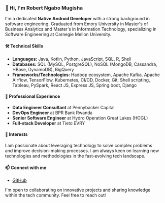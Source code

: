 <!--
**ngabomugisharobert/ngabomugisharobert** is a ✨ _special_ ✨ repository because its `README.md` (this file) appears on your GitHub profile.

Here are some ideas to get you started:

- 🔭 I’m currently working on ...
- 🌱 I’m currently learning ...
- 👯 I’m looking to collaborate on ...
- 🤔 I’m looking for help with ...
- 💬 Ask me about Native Android Development
- 📫 How to reach me: ...
- 😄 Pronouns: ...
- ⚡ Fun fact: ...
-->
### 👋 Hi, I'm Robert Ngabo Mugisha

I'm a dedicated **Native Android Developer** with a strong background in software engineering. Graduated from Emory University in Master's of Business Analytics and Master's in Information Technology, specializing in Software Engineering at Carnegie Mellon University.

#### 🛠️ Technical Skills
- **Languages:** Java, Kotlin, Python, JavaScript, SQL, R, Shell
- **Databases:** SQL (MySQL, PostgreSQL), NoSQL (MongoDB, Cassandra, HBase, DynamoDB), BigQuery
- **Frameworks/Technologies:** Hadoop ecosystem, Apache Kafka, Apache Airflow, TensorFlow, Kubernetes, CI/CD, Docker, Git, Shell scripting, Tableau, PySpark, React JS, Express JS, Spring boot, Django

#### 💼 Professional Experience
- **Data Engineer Consultant** at Pennybacker Capital
- **DevOps Engineer** at BPR Bank Rwanda
- **Senior Software Engineer** at Hydro Operation Great Lakes (HOGL)
- **Full-stack Developer** at Tieto EVRY

#### 🌟 Interests
I am passionate about leveraging technology to solve complex problems and improve decision-making processes. I am always keen on learning new technologies and methodologies in the fast-evolving tech landscape.

#### 📫 Connect with me
- [GitHub](github.com/ngabomugisharobert)

I'm open to collaborating on innovative projects and sharing knowledge within the tech community. Feel free to reach out!

